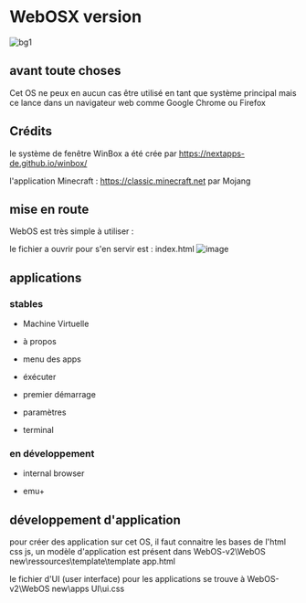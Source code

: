 # WebOSX version
![bg1](https://user-images.githubusercontent.com/77587065/153430345-8f3d4f43-f769-463d-911f-b6ce5373b1ce.png)
## avant toute choses
Cet OS ne peux en aucun cas être utilisé en tant que système principal mais ce lance dans un navigateur web comme Google Chrome ou Firefox
## Crédits
le système de fenêtre WinBox a été crée par https://nextapps-de.github.io/winbox/

l'application Minecraft : https://classic.minecraft.net par Mojang
## mise en route
WebOS est très simple à utiliser :

le fichier a ouvrir pour s'en servir est : index.html
![image](https://user-images.githubusercontent.com/77587065/153431113-6c47f4dd-64d8-470b-9355-92fc0cdf0ae4.png)
## applications
### stables
- Machine Virtuelle

- à propos

- menu des apps

- éxécuter

- premier démarrage

- paramètres

- terminal

### en développement
- internal browser

- emu+

## développement d'application

pour créer des application sur cet OS, il faut connaitre les bases de l'html css js, un modèle d'application est présent dans WebOS-v2\WebOS new\ressources\template\template app.html

le fichier d'UI (user interface) pour les applications se trouve à WebOS-v2\WebOS new\apps UI\ui.css
